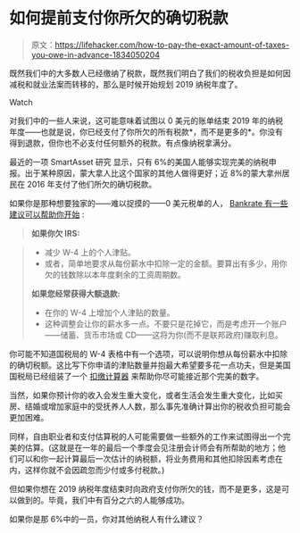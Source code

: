 # 如何提前支付你所欠的确切税款

> 原文：<https://lifehacker.com/how-to-pay-the-exact-amount-of-taxes-you-owe-in-advance-1834050204>

既然我们中的大多数人已经缴纳了税款，既然我们明白了我们的税收负担是如何因减税和就业法案而转移的，那么是时候开始规划 2019 纳税年度了。

Watch

对我们中的一些人来说，这可能意味着试图以 0 美元的账单结束 2019 年的纳税年度——也就是说，你已经支付了你所欠的所有税款*，而不是更多的*。你没有得到退款，但你也不必支付任何额外的税款。有点像纳税拿满分。

最近的一项 SmartAsset 研究 显示，只有 6%的美国人能够实现完美的纳税申报。出于某种原因，蒙大拿人比这个国家的其他人做得更好；近 8%的蒙大拿州居民在 2016 年支付了他们所欠的确切税款。

如果你是那种想要独家的——难以捉摸的——0 美元税单的人， [Bankrate 有一些建议可以帮助你开始](https://www.bankrate.com/finance/taxes/adjust-withholding.aspx) :

> **如果你欠 IRS:**

> *   减少 W-4 上的个人津贴。
> *   或者，简单地要求从每份薪水中扣除一定的金额。要算出有多少，用你欠的钱数除以本年度剩余的工资周期数。
> 
> **如果您经常获得大额退款:**
> 
> *   在你的 W-4 上增加个人津贴的数量。
> *   这种调整会让你的薪水多一点。不要只是花掉它，而是考虑开一个账户——储蓄、货币市场或 CD——这将为你(而不是联邦政府)赚取利息。

你可能不知道国税局的 W-4 表格中有一个选项，可以说明你想从每份薪水中扣除的确切税额。这比写下你申请的津贴数量并抱最大希望要多花一点功夫，但是美国国税局已经组装了一个 [扣缴计算器](https://www.irs.gov/individuals/irs-withholding-calculator) 来帮助你尽可能接近那个完美的数字。

当然，如果你预计你的收入会发生重大变化，或者生活会发生重大变化，比如买房、结婚或增加家庭中的受抚养人人数，那么事先准确计算出你的税收负担可能会更加困难。

同样，自由职业者和支付估算税的人可能需要做一些额外的工作来试图得出一个完美的估算。(这就是在一年的最后一个季度会见注册会计师会有所帮助的地方；他们可以和你一起计算最后一次估计的纳税额，将业务费用和其他扣除因素考虑在内，这样你就不会因疏忽而少付或多付税款。)

但如果你想在 2019 纳税年度结束时向政府支付你所欠的钱，而不是更多，这是可以做到的。毕竟，我们中有百分之六的人能够成功。

如果你是那 6%中的一员，你对其他纳税人有什么建议？
